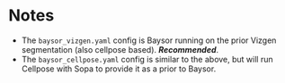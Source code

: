 # Notes
- The `baysor_vizgen.yaml` config is Baysor running on the prior Vizgen segmentation (also cellpose based). ***Recommended***.
- The `baysor_cellpose.yaml` config is similar to the above, but will run Cellpose with Sopa to provide it as a prior to Baysor.
